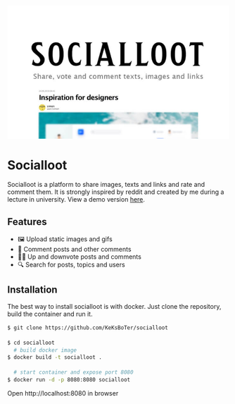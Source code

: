 <p align="center"><img with="100%" src="docs/socialloot.jpg"/></p>

# Socialloot
Socialloot is a platform to share images, texts and links and rate and comment them. It is strongly inspired by reddit and created by me during a lecture in university. View a demo version [here](https://socialloot.dotcookie.me).

## Features
- 🖼 Upload static images and gifs
- 💬 Comment posts and other comments
- 👍🏼 Up and downvote posts and comments
- 🔍 Search for posts, topics and users 

## Installation
The best way to install socialloot is with docker. Just clone the repository, build the container and run it.

```bash
$ git clone https://github.com/KeKsBoTer/socialloot

$ cd socialloot
  # build docker image
$ docker build -t socialloot .

  # start container and expose port 8080
$ docker run -d -p 8080:8080 socialloot
```
Open http://localhost:8080 in browser
